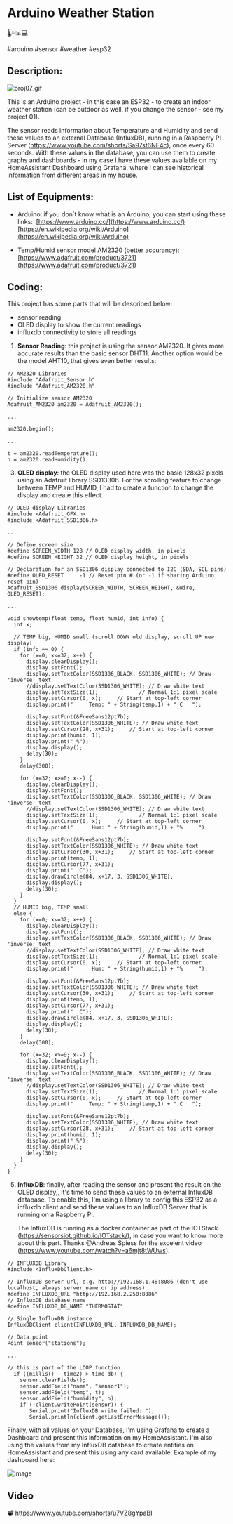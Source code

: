 # Arduino Weather Station
🌡️💦📊💻

#arduino #sensor #weather #esp32


## Description:

![proj07_gif](https://github.com/mmiller1br/mm_projects/assets/32887571/516ac97b-383c-4f97-8691-9268514e87ad)


This is an Arduino project - in this case an ESP32 - to create an indoor weather station (can be outdoor as well, if you change the sensor - see my project 01). 

The sensor reads information about Temperature and Humidity and send these values to an external Database (InfluxDB), running in a Raspberry PI Server (https://www.youtube.com/shorts/Sa97st6NF4c), once every 60 seconds. With these values in the database, you can use them to create graphs and dashboards - in my case I have these values available on my HomeAssistant Dashboard using Grafana, where I can see historical information from different areas in my house.

## List of Equipments:

- Arduino: if you don´t know what is an Arduino, you can start using these links: 
  [https://www.arduino.cc/](https://www.arduino.cc/)
  [https://en.wikipedia.org/wiki/Arduino](https://en.wikipedia.org/wiki/Arduino)​

- Temp/Humid sensor model AM2320 (better accurancy): 
  [https://www.adafruit.com/product/3721](https://www.adafruit.com/product/3721)



## Coding:

This project has some parts that will be described below:
- sensor reading
- OLED display to show the current readings
- influxdb connectivity to store all readings

1) **Sensor Reading**: this project is using the sensor AM2320. It gives more accurate results than the basic sensor DHT11. Another option would be the model AHT10, that gives even better results:

```arduino
// AM2320 Libraries
#include "Adafruit_Sensor.h"
#include "Adafruit_AM2320.h"

// Initialize sensor AM2320
Adafruit_AM2320 am2320 = Adafruit_AM2320();

...

am2320.begin();

...

t = am2320.readTemperature();
h = am2320.readHumidity();
```

3) **OLED display**: the OLED display used here was the basic 128x32 pixels using an Adafruit library SSD13306. For the scrolling feature to change between TEMP and HUMID, I had to create a function to change the display and create this effect.

```arduino
// OLED display Libraries
#include <Adafruit_GFX.h>
#include <Adafruit_SSD1306.h>

... 

// Define screen size     
#define SCREEN_WIDTH 128 // OLED display width, in pixels
#define SCREEN_HEIGHT 32 // OLED display height, in pixels

// Declaration for an SSD1306 display connected to I2C (SDA, SCL pins)
#define OLED_RESET     -1 // Reset pin # (or -1 if sharing Arduino reset pin)
Adafruit_SSD1306 display(SCREEN_WIDTH, SCREEN_HEIGHT, &Wire, OLED_RESET);

...

void showtemp(float temp, float humid, int info) {
  int x;
    
  // TEMP big, HUMID small (scroll DOWN old display, scroll UP new display)
  if (info == 0) {
    for (x=0; x<=32; x++) {
      display.clearDisplay();
      display.setFont();
      display.setTextColor(SSD1306_BLACK, SSD1306_WHITE); // Draw 'inverse' text
      //display.setTextColor(SSD1306_WHITE); // Draw white text
      display.setTextSize(1);             // Normal 1:1 pixel scale
      display.setCursor(0, x);     // Start at top-left corner
      display.print("     Temp: " + String(temp,1) + " C   ");
  
      display.setFont(&FreeSans12pt7b);
      display.setTextColor(SSD1306_WHITE); // Draw white text
      display.setCursor(28, x+31);     // Start at top-left corner
      display.print(humid, 1);
      display.print(" %");
      display.display();
      delay(30);
    }
    delay(300);
    
    for (x=32; x>=0; x--) {
      display.clearDisplay();
      display.setFont();
      display.setTextColor(SSD1306_BLACK, SSD1306_WHITE); // Draw 'inverse' text
      //display.setTextColor(SSD1306_WHITE); // Draw white text
      display.setTextSize(1);             // Normal 1:1 pixel scale
      display.setCursor(0, x);     // Start at top-left corner
      display.print("      Hum: " + String(humid,1) + "%     ");
  
      display.setFont(&FreeSans12pt7b);
      display.setTextColor(SSD1306_WHITE); // Draw white text
      display.setCursor(30, x+31);     // Start at top-left corner
      display.print(temp, 1);
      display.setCursor(77, x+31);
      display.print("  C");
      display.drawCircle(84, x+17, 3, SSD1306_WHITE);
      display.display();
      delay(30);
    }
  }
  // HUMID big, TEMP small
  else {
    for (x=0; x<=32; x++) {
      display.clearDisplay();
      display.setFont();
      display.setTextColor(SSD1306_BLACK, SSD1306_WHITE); // Draw 'inverse' text
      //display.setTextColor(SSD1306_WHITE); // Draw white text
      display.setTextSize(1);             // Normal 1:1 pixel scale
      display.setCursor(0, x);     // Start at top-left corner
      display.print("      Hum: " + String(humid,1) + "%     ");
  
      display.setFont(&FreeSans12pt7b);
      display.setTextColor(SSD1306_WHITE); // Draw white text
      display.setCursor(30, x+31);     // Start at top-left corner
      display.print(temp, 1);
      display.setCursor(77, x+31);
      display.print("  C");
      display.drawCircle(84, x+17, 3, SSD1306_WHITE);
      display.display();
      delay(30); 
    }
    delay(300);
    
    for (x=32; x>=0; x--) {
      display.clearDisplay();
      display.setFont();
      display.setTextColor(SSD1306_BLACK, SSD1306_WHITE); // Draw 'inverse' text
      //display.setTextColor(SSD1306_WHITE); // Draw white text
      display.setTextSize(1);             // Normal 1:1 pixel scale
      display.setCursor(0, x);     // Start at top-left corner
      display.print("     Temp: " + String(temp,1) + " C   ");
  
      display.setFont(&FreeSans12pt7b);
      display.setTextColor(SSD1306_WHITE); // Draw white text
      display.setCursor(28, x+31);     // Start at top-left corner
      display.print(humid, 1);
      display.print(" %");
      display.display();
      delay(30);
    }
  }
}
```

5) **InfluxDB**: finally, after reading the sensor and present the result on the OLED display,, it's time to send these values to an external InfluxDB database. To enable this, I'm using a library to config this ESP32 as a influxdb client and send these values to an InfluxDB Server that is running on a Raspberry PI.
   
   The InfluxDB is running as a docker container as part of the IOTStack (https://sensorsiot.github.io/IOTstack/), in case you want to know more about this part. Thanks @Andreas Spiess for the excelent video (https://www.youtube.com/watch?v=a6mjt8tWUws).

```
// INFLUXDB Library
#include <InfluxDbClient.h>

// InfluxDB server url, e.g. http://192.168.1.48:8086 (don't use localhost, always server name or ip address)
#define INFLUXDB_URL "http://192.168.2.250:8086"
// InfluxDB database name 
#define INFLUXDB_DB_NAME "THERMOSTAT"

// Single InfluxDB instance
InfluxDBClient client(INFLUXDB_URL, INFLUXDB_DB_NAME);

// Data point
Point sensor("stations");

...

// this is part of the LOOP function
  if ((millis() - time2) > time_db) {
    sensor.clearFields();
    sensor.addField("name", "sensor1");
    sensor.addField("temp", t);
    sensor.addField("humidity", h);
    if (!client.writePoint(sensor)) {
       Serial.print("InfluxDB write failed: ");
       Serial.println(client.getLastErrorMessage());
```

Finally, with all values on your Database, I'm using Grafana to create a Dashboard and present this information on my HomeAssistant. I'm also using the values from my InfluxDB database to create entities on HomeAssistant and present this using any card available.  Example of my dashboard here:

![image](https://github.com/mmiller1br/mm_projects/assets/32887571/6cbec1b1-0bc0-4fe0-9d77-db08e9bd2ad7)


## Video

📽️ https://www.youtube.com/shorts/u7VZ8gYpaBI


